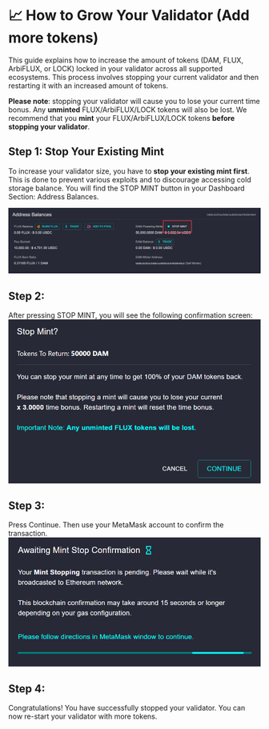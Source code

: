 # 📈 How to Grow Your Validator (Add more tokens)

This guide explains how to increase the amount of tokens (DAM, FLUX, ArbiFLUX, or LOCK) locked in your validator across all supported ecosystems. This process involves stopping your current validator and then restarting it with an increased amount of tokens.

**Please note**: stopping your validator will cause you to lose your current time bonus. Any **unminted** FLUX/ArbiFLUX/LOCK tokens will also be lost. We recommend that you **mint** your FLUX/ArbiFLUX/LOCK tokens **before stopping your validator**.

## Step 1: Stop Your Existing Mint

To increase your validator size, you have to **stop your existing mint first**. This is done to prevent various exploits and to discourage accessing cold storage balance.
You will find the STOP MINT button in your Dashboard Section: Address Balances.

![Restart](../../helpArticles/assets/images/pngs/lockinMoreDatamineTokens/relock1.png)

## Step 2:

After pressing STOP MINT, you will see the following confirmation screen:
![Restart](../../helpArticles/assets/images/pngs/lockinMoreDatamineTokens/relock3.png#_maxWidth=512)

## Step 3:

Press Continue. Then use your MetaMask account to confirm the transaction.
![Restart](../../helpArticles/assets/images/pngs/lockinMoreDatamineTokens/relock4.png#_maxWidth=512)

## Step 4:

Congratulations! You have successfully stopped your validator. You can now re-start your validator with more tokens.
